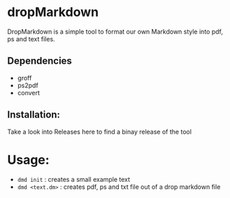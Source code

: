 # dropMarkdown
DropMarkdown is a simple tool to format our own Markdown style into pdf, ps and text files.

## Dependencies
- groff
- ps2pdf
- convert

## Installation:
Take a look into Releases here to find a binay release of the tool

# Usage:
- `dmd init` : creates a small example text
- `dmd <text.dm>` : creates pdf, ps and txt file out of a drop markdown file
